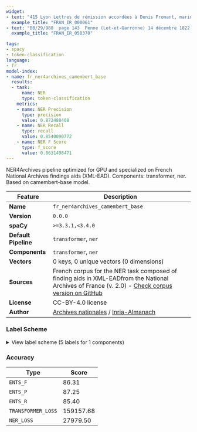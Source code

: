 ```yaml
---
widget:
- text: "415 Lyon Lettres de rémission accordées à Denis Fromant, marinier, pour meurtre commis à Saint-Haon 1, au pays de Roannais, sur la personne de Driet Cantin qui l'accusait d'avoir maltraité un de ses pages et de l'avoir dépouillé d'une jument (Fol 145 v°, n° 415) Septembre 1501."
  example_title: "FRAN_IR_000061"
- text: "BB/29/988  page 143  Penne (Lot-et-Garronne) 14 décembre 1822. BB/29/988  page 145  Billom (Puy-de-Dôme) 11 janvier 1823."
  example_title: "FRAN_IR_050370"

tags:
- spacy
- token-classification
language:
- fr
model-index:
- name: fr_ner4archives_camembert_base
  results:
  - task:
      name: NER
      type: token-classification
    metrics:
    - name: NER Precision
      type: precision
      value: 0.872488408
    - name: NER Recall
      type: recall
      value: 0.8540090772
    - name: NER F Score
      type: f_score
      value: 0.8631498471
---
```


NER4Archives pipeline optimized for GPU and specialized on French National Archives findings aids (XML-EAD). Components: transformer, ner. Based on camembert-base model.   

| Feature | Description |
| --- | --- |
| **Name** | `fr_ner4archives_camembert_base` |
| **Version** | `0.0.0` |
| **spaCy** | `>=3.3.1,<3.4.0` |
| **Default Pipeline** | `transformer`, `ner` |
| **Components** | `transformer`, `ner` |
| **Vectors** | 0 keys, 0 unique vectors (0 dimensions) |
| **Sources** | French corpus for the NER task composed of finding aids in XML-EAD ​​from the National Archives of France (v. 2.0) - [Check corpus version on GitHub](https://github.com/NER4Archives-project/Corpus_TrainingData) |
| **License** | CC-BY-4.0 license  |
| **Author** | [Archives nationales]() / [Inria-Almanach]() |

### Label Scheme

<details>

<summary>View label scheme (5 labels for 1 components)</summary>

| Component | Labels |
| --- | --- |
| **`ner`** | `EVENT`, `LOCATION`, `ORGANISATION`, `PERSON`, `TITLE` |

</details>

### Accuracy

| Type | Score |
| --- | --- |
| `ENTS_F` | 86.31 |
| `ENTS_P` | 87.25 |
| `ENTS_R` | 85.40 |
| `TRANSFORMER_LOSS` | 159157.68 |
| `NER_LOSS` | 27979.50 |